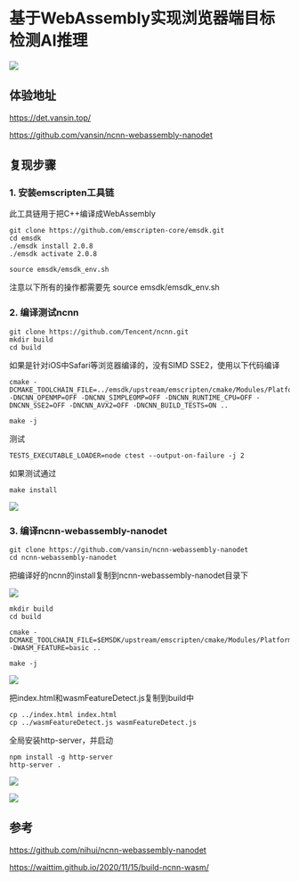 # 基于WebAssembly实现浏览器端目标检测AI推理

![](https://moonstarimg.oss-cn-hangzhou.aliyuncs.com/picgo_img/det.gif)

## 体验地址
https://det.vansin.top/

https://github.com/vansin/ncnn-webassembly-nanodet
## 复现步骤

### 1. 安装emscripten工具链

此工具链用于把C++编译成WebAssembly 

```shell
git clone https://github.com/emscripten-core/emsdk.git
cd emsdk
./emsdk install 2.0.8
./emsdk activate 2.0.8

source emsdk/emsdk_env.sh
```

注意以下所有的操作都需要先 source emsdk/emsdk_env.sh

### 2. 编译测试ncnn

```shell
git clone https://github.com/Tencent/ncnn.git
mkdir build
cd build
```

如果是针对iOS中Safari等浏览器编译的，没有SIMD SSE2，使用以下代码编译

```shell
cmake -DCMAKE_TOOLCHAIN_FILE=../emsdk/upstream/emscripten/cmake/Modules/Platform/Emscripten.cmake -DNCNN_OPENMP=OFF -DNCNN_SIMPLEOMP=OFF -DNCNN_RUNTIME_CPU=OFF -DNCNN_SSE2=OFF -DNCNN_AVX2=OFF -DNCNN_BUILD_TESTS=ON ..
```

```shell
make -j
```

测试

```shell
TESTS_EXECUTABLE_LOADER=node ctest --output-on-failure -j 2
```

如果测试通过

```shell
make install
```

![](https://moonstarimg.oss-cn-hangzhou.aliyuncs.com/picgo_img/20211002154326.png)

### 3. 编译ncnn-webassembly-nanodet



```shell
git clone https://github.com/vansin/ncnn-webassembly-nanodet
cd ncnn-webassembly-nanodet
```

把编译好的ncnn的install复制到ncnn-webassembly-nanodet目录下

![](https://moonstarimg.oss-cn-hangzhou.aliyuncs.com/picgo_img/20211002155458.png)

```shell
mkdir build
cd build

cmake -DCMAKE_TOOLCHAIN_FILE=$EMSDK/upstream/emscripten/cmake/Modules/Platform/Emscripten.cmake -DWASM_FEATURE=basic ..

make -j
```



![](https://moonstarimg.oss-cn-hangzhou.aliyuncs.com/picgo_img/20211002155815.png)



把index.html和wasmFeatureDetect.js复制到build中

```shell
cp ../index.html index.html
cp ../wasmFeatureDetect.js wasmFeatureDetect.js
```



全局安装http-server，并启动

```shell
npm install -g http-server
http-server .
```

![](https://moonstarimg.oss-cn-hangzhou.aliyuncs.com/picgo_img/20211002160130.png)

![](https://moonstarimg.oss-cn-hangzhou.aliyuncs.com/picgo_img/20211002160159.png)

## 参考

https://github.com/nihui/ncnn-webassembly-nanodet

https://waittim.github.io/2020/11/15/build-ncnn-wasm/